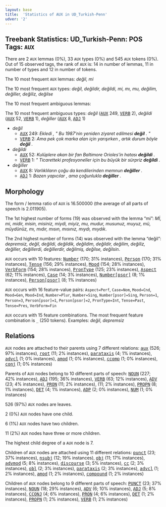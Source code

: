 ```yaml
---
layout: base
title:  'Statistics of AUX in UD_Turkish-Penn'
udver: '2'
---
```


## Treebank Statistics: UD_Turkish-Penn: POS Tags: `AUX`

There are 2 `AUX` lemmas (0%), 33 `AUX` types (0%) and 545 `AUX` tokens (0%).
Out of 15 observed tags, the rank of `AUX` is: 14 in number of lemmas, 11 in number of types and 12 in number of tokens.

The 10 most frequent `AUX` lemmas: <em>değil, mi</em>

The 10 most frequent `AUX` types:  <em>değil, değildir, değildi, mi, mı, mu, değilim, değiller, değiliz, değilse</em>

The 10 most frequent ambiguous lemmas: 

The 10 most frequent ambiguous types:  <em>değil</em> (<tt><a href="tr_penn-pos-AUX.html">AUX</a></tt> 249, <tt><a href="tr_penn-pos-VERB.html">VERB</a></tt> 2), <em>değildi</em> (<tt><a href="tr_penn-pos-AUX.html">AUX</a></tt> 52, <tt><a href="tr_penn-pos-VERB.html">VERB</a></tt> 1), <em>değiller</em> (<tt><a href="tr_penn-pos-AUX.html">AUX</a></tt> 8, <tt><a href="tr_penn-pos-ADJ.html">ADJ</a></tt> 1)


* <em>değil</em>
  * <tt><a href="tr_penn-pos-AUX.html">AUX</a></tt> 249: <em>Ekledi , " Bu 1987'nin yeniden ziyaret edilmesi <b>değil</b> . "</em>
  * <tt><a href="tr_penn-pos-VERB.html">VERB</a></tt> 2: <em>Ama pek çok marka alan için yarışırken , artık durum böyle <b>değil</b> .</em>
* <em>değildi</em>
  * <tt><a href="tr_penn-pos-AUX.html">AUX</a></tt> 52: <em>Kulüplere akan bir fan Baltimore Orioles'in hatası <b>değildi</b> .</em>
  * <tt><a href="tr_penn-pos-VERB.html">VERB</a></tt> 1: <em>" Ticaretteki profesyoneller için bu büyük bir sürpriz <b>değildi</b> .</em>
* <em>değiller</em>
  * <tt><a href="tr_penn-pos-AUX.html">AUX</a></tt> 8: <em>Varlıklıların çoğu da kendilerinden memnun <b>değiller</b> .</em>
  * <tt><a href="tr_penn-pos-ADJ.html">ADJ</a></tt> 1: <em>Bazen yapıcılar , ama çoğunlukla <b>değiller</b> .</em>

## Morphology

The form / lemma ratio of `AUX` is 16.500000 (the average of all parts of speech is 2.011905).

The 1st highest number of forms (19) was observed with the lemma “mi”: <em>Mİ, mi, midir, misin, misiniz, miydi, miyiz, mu, mudur, musunuz, muyuz, mü, müydünüz, mı, mıdır, mısın, mısınız, mıydı, mıydık</em>.

The 2nd highest number of forms (14) was observed with the lemma “değil”: <em>depremsiz, değil, değildi, değildik, değildim, değildir, değilim, değiliz, değiller, değillerdi, değillerdir, değilmiş, değilse, değilsin</em>.

`AUX` occurs with 10 features: <tt><a href="tr_penn-feat-Number.html">Number</a></tt> (170; 31% instances), <tt><a href="tr_penn-feat-Person.html">Person</a></tt> (170; 31% instances), <tt><a href="tr_penn-feat-Tense.html">Tense</a></tt> (156; 29% instances), <tt><a href="tr_penn-feat-Mood.html">Mood</a></tt> (154; 28% instances), <tt><a href="tr_penn-feat-VerbForm.html">VerbForm</a></tt> (154; 28% instances), <tt><a href="tr_penn-feat-PronType.html">PronType</a></tt> (125; 23% instances), <tt><a href="tr_penn-feat-Aspect.html">Aspect</a></tt> (62; 11% instances), <tt><a href="tr_penn-feat-Case.html">Case</a></tt> (14; 3% instances), <tt><a href="tr_penn-feat-Number-psor.html">Number[psor]</a></tt> (8; 1% instances), <tt><a href="tr_penn-feat-Person-psor.html">Person[psor]</a></tt> (8; 1% instances)

`AUX` occurs with 16 feature-value pairs: `Aspect=Perf`, `Case=Nom`, `Mood=Cnd`, `Mood=Gen`, `Mood=Ind`, `Number=Plur`, `Number=Sing`, `Number[psor]=Sing`, `Person=1`, `Person=3`, `Person[psor]=1`, `Person[psor]=2`, `PronType=Int`, `Tense=Past`, `Tense=Pres`, `VerbForm=Fin`

`AUX` occurs with 15 feature combinations.
The most frequent feature combination is `_` (250 tokens).
Examples: <em>değil, depremsiz</em>


## Relations

`AUX` nodes are attached to their parents using 7 different relations: <tt><a href="tr_penn-dep-aux.html">aux</a></tt> (526; 97% instances), <tt><a href="tr_penn-dep-root.html">root</a></tt> (11; 2% instances), <tt><a href="tr_penn-dep-parataxis.html">parataxis</a></tt> (4; 1% instances), <tt><a href="tr_penn-dep-advcl.html">advcl</a></tt> (1; 0% instances), <tt><a href="tr_penn-dep-amod.html">amod</a></tt> (1; 0% instances), <tt><a href="tr_penn-dep-ccomp.html">ccomp</a></tt> (1; 0% instances), <tt><a href="tr_penn-dep-conj.html">conj</a></tt> (1; 0% instances)

Parents of `AUX` nodes belong to 10 different parts of speech: <tt><a href="tr_penn-pos-NOUN.html">NOUN</a></tt> (227; 42% instances), <tt><a href="tr_penn-pos-ADJ.html">ADJ</a></tt> (195; 36% instances), <tt><a href="tr_penn-pos-VERB.html">VERB</a></tt> (63; 12% instances), <tt><a href="tr_penn-pos-ADV.html">ADV</a></tt> (23; 4% instances), <tt><a href="tr_penn-pos-PRON.html">PRON</a></tt> (11; 2% instances),  (11; 2% instances), <tt><a href="tr_penn-pos-PROPN.html">PROPN</a></tt> (8; 1% instances), <tt><a href="tr_penn-pos-DET.html">DET</a></tt> (4; 1% instances), <tt><a href="tr_penn-pos-ADP.html">ADP</a></tt> (2; 0% instances), <tt><a href="tr_penn-pos-NUM.html">NUM</a></tt> (1; 0% instances)

526 (97%) `AUX` nodes are leaves.

2 (0%) `AUX` nodes have one child.

6 (1%) `AUX` nodes have two children.

11 (2%) `AUX` nodes have three or more children.

The highest child degree of a `AUX` node is 7.

Children of `AUX` nodes are attached using 11 different relations: <tt><a href="tr_penn-dep-punct.html">punct</a></tt> (23; 37% instances), <tt><a href="tr_penn-dep-nsubj.html">nsubj</a></tt> (12; 19% instances), <tt><a href="tr_penn-dep-obj.html">obj</a></tt> (11; 17% instances), <tt><a href="tr_penn-dep-advmod.html">advmod</a></tt> (5; 8% instances), <tt><a href="tr_penn-dep-discourse.html">discourse</a></tt> (3; 5% instances), <tt><a href="tr_penn-dep-cc.html">cc</a></tt> (2; 3% instances), <tt><a href="tr_penn-dep-obl.html">obl</a></tt> (2; 3% instances), <tt><a href="tr_penn-dep-parataxis.html">parataxis</a></tt> (2; 3% instances), <tt><a href="tr_penn-dep-advcl.html">advcl</a></tt> (1; 2% instances), <tt><a href="tr_penn-dep-amod.html">amod</a></tt> (1; 2% instances), <tt><a href="tr_penn-dep-compound.html">compound</a></tt> (1; 2% instances)

Children of `AUX` nodes belong to 9 different parts of speech: <tt><a href="tr_penn-pos-PUNCT.html">PUNCT</a></tt> (23; 37% instances), <tt><a href="tr_penn-pos-NOUN.html">NOUN</a></tt> (18; 29% instances), <tt><a href="tr_penn-pos-ADV.html">ADV</a></tt> (6; 10% instances), <tt><a href="tr_penn-pos-ADJ.html">ADJ</a></tt> (5; 8% instances), <tt><a href="tr_penn-pos-CCONJ.html">CCONJ</a></tt> (4; 6% instances), <tt><a href="tr_penn-pos-PRON.html">PRON</a></tt> (4; 6% instances), <tt><a href="tr_penn-pos-DET.html">DET</a></tt> (1; 2% instances), <tt><a href="tr_penn-pos-PROPN.html">PROPN</a></tt> (1; 2% instances), <tt><a href="tr_penn-pos-VERB.html">VERB</a></tt> (1; 2% instances)

